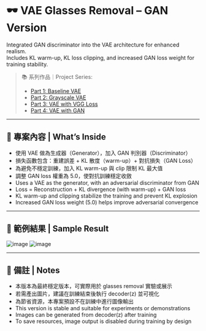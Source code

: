 # 🕶️ VAE Glasses Removal – GAN Version  
Integrated GAN discriminator into the VAE architecture for enhanced realism.  
Includes KL warm-up, KL loss clipping, and increased GAN loss weight for training stability.


> 📚 系列作品｜Project Series:
> - [Part 1: Baseline VAE](https://github.com/VanessaTsai0828/vae-glasses-v1-baseline)
> - [Part 2: Grayscale VAE](https://github.com/VanessaTsai0828/vae-glasses-v2-grayinput)
> - [Part 3: VAE with VGG Loss](https://github.com/VanessaTsai0828/vae-glasses-v3-vggloss)
> - [Part 4: VAE with GAN](https://github.com/VanessaTsai0828/vae-glasses-v4-gan)

---

## 🧠 專案內容 | What’s Inside
- 使用 VAE 做為生成器（Generator），加入 GAN 判別器（Discriminator）
- 損失函數包含：重建誤差 + KL 散度（warm-up）+ 對抗損失（GAN Loss）
- 為避免不穩定訓練，加入 KL warm-up 與 clip 限制 KL 最大值
- 調整 GAN loss 權重為 5.0，使對抗訓練穩定收斂
- Uses a VAE as the generator, with an adversarial discriminator from GAN
- Loss = Reconstruction + KL divergence (with warm-up) + GAN loss
- KL warm-up and clipping stabilize the training and prevent KL explosion
- Increased GAN loss weight (5.0) helps improve adversarial convergence

---

## 📸 範例結果 | Sample Result
![image](https://github.com/user-attachments/assets/16ae2129-a75c-4f71-92d1-4958f79e33fc)
![image](https://github.com/user-attachments/assets/106bf876-02ab-4524-8c26-c7d615b1b4aa)


---

## 📌 備註 | Notes
- 本版本為最終穩定版本，可實際用於 glasses removal 實驗或展示
- 若需產出圖片，建議在訓練結束後執行 decoder(z) 並可視化
- 為節省資源，本專案預設不在訓練中進行圖像輸出
- This version is stable and suitable for experiments or demonstrations
- Images can be generated from decoder(z) after training
- To save resources, image output is disabled during training by design
